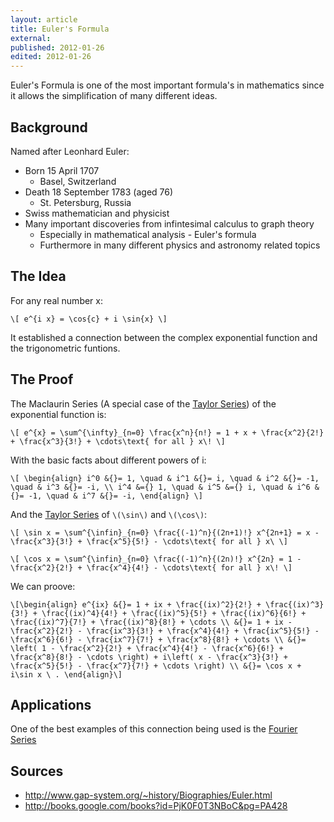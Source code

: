 ```yaml
---
layout: article
title: Euler's Formula
external:
published: 2012-01-26
edited: 2012-01-26
---
```


Euler's Formula is one of the most important formula's in mathematics since it allows the simplification of many different ideas.

## Background

Named after Leonhard Euler:

* Born 15 April 1707
  * Basel, Switzerland
* Death 18 September 1783 (aged 76)
  * St. Petersburg, Russia
* Swiss mathematician and physicist
* Many important discoveries from infintesimal calculus to graph theory
  * Especially in mathematical analysis - Euler's formula
  * Furthermore in many different physics and astronomy related topics

## The Idea

For any real number x:

`\[
e^{i x} = \cos{c} + i \sin{x}
\]`

It established a connection between the complex exponential function and the trigonometric funtions.

## The Proof

The Maclaurin Series (A special case of the [Taylor Series](/scientia/math/taylor-series)) of the exponential function is:

`\[
e^{x} = \sum^{\infty}_{n=0} \frac{x^n}{n!} = 1 + x + \frac{x^2}{2!} + \frac{x^3}{3!} + \cdots\text{ for all } x\!
\]`

With the basic facts about different powers of i:

`\[
\begin{align}
i^0 &{}= 1, \quad &
i^1 &{}= i, \quad &
i^2 &{}= -1, \quad &
i^3 &{}= -i, \\
i^4 &={} 1, \quad &
i^5 &={} i, \quad &
i^6 &{}= -1, \quad &
i^7 &{}= -i,
\end{align}
\]`

And the [Taylor Series](/scientia/math/taylor-series) of `\(\sin\)` and `\(\cos\)`:

`\[
\sin x = \sum^{\infin}_{n=0} \frac{(-1)^n}{(2n+1)!} x^{2n+1} = x - \frac{x^3}{3!} + \frac{x^5}{5!} - \cdots\text{ for all } x\
\]`

`\[
\cos x = \sum^{\infin}_{n=0} \frac{(-1)^n}{(2n)!} x^{2n} = 1 - \frac{x^2}{2!} + \frac{x^4}{4!} - \cdots\text{ for all } x\!
\]`

We can proove:

`\[\begin{align}
e^{ix} &{}= 1 + ix + \frac{(ix)^2}{2!} + \frac{(ix)^3}{3!} + \frac{(ix)^4}{4!} + \frac{(ix)^5}{5!} + \frac{(ix)^6}{6!} + \frac{(ix)^7}{7!} + \frac{(ix)^8}{8!} + \cdots \\
&{}= 1 + ix - \frac{x^2}{2!} - \frac{ix^3}{3!} + \frac{x^4}{4!} + \frac{ix^5}{5!} - \frac{x^6}{6!} - \frac{ix^7}{7!} + \frac{x^8}{8!} + \cdots \\
&{}= \left( 1 - \frac{x^2}{2!} + \frac{x^4}{4!} - \frac{x^6}{6!} + \frac{x^8}{8!} - \cdots \right) + i\left( x - \frac{x^3}{3!} + \frac{x^5}{5!} - \frac{x^7}{7!} + \cdots \right) \\ &{}= \cos x + i\sin x \ .
\end{align}\]`

## Applications

One of the best examples of this connection being used is the [Fourier Series](/scientia/math/fourier-series)

## Sources

* http://www.gap-system.org/~history/Biographies/Euler.html
* http://books.google.com/books?id=PjK0F0T3NBoC&pg=PA428
